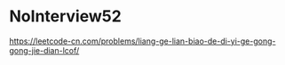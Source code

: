 # NoInterview52

https://leetcode-cn.com/problems/liang-ge-lian-biao-de-di-yi-ge-gong-gong-jie-dian-lcof/
